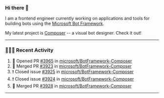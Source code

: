 ### Hi there 👋

I am a frontend engineer currently working on applications and tools for building bots using the [Microsoft Bot Framework](https://dev.botframework.com/).

My latest project is [Composer](https://github.com/microsoft/BotFramework-Composer) -- a visual bot designer. Check it out!

---

### 👨🏻‍💻 Recent Activity

<!--START_SECTION:activity-->
1. 💪 Opened PR [#3965](https://github.com//microsoft/BotFramework-Composer/pull/3965) in [microsoft/BotFramework-Composer](https://github.com//microsoft/BotFramework-Composer)
2. 🎉 Merged PR [#3923](https://github.com//microsoft/BotFramework-Composer/pull/3923) in [microsoft/BotFramework-Composer](https://github.com//microsoft/BotFramework-Composer)
3. ❗️ Closed issue [#3925](https://github.com//microsoft/BotFramework-Composer/issues/3925) in [microsoft/BotFramework-Composer](https://github.com//microsoft/BotFramework-Composer)
4. ❗️ Closed issue [#3924](https://github.com//microsoft/BotFramework-Composer/issues/3924) in [microsoft/BotFramework-Composer](https://github.com//microsoft/BotFramework-Composer)
5. 🎉 Merged PR [#3928](https://github.com//microsoft/BotFramework-Composer/pull/3928) in [microsoft/BotFramework-Composer](https://github.com//microsoft/BotFramework-Composer)
<!--END_SECTION:activity-->

---

<!--
**a-b-r-o-w-n/a-b-r-o-w-n** is a ✨ _special_ ✨ repository because its `README.md` (this file) appears on your GitHub profile.

Here are some ideas to get you started:

- 🔭 I’m currently working on ...
- 🌱 I’m currently learning ...
- 👯 I’m looking to collaborate on ...
- 🤔 I’m looking for help with ...
- 💬 Ask me about ...
- 📫 How to reach me: ...
- 😄 Pronouns: ...
- ⚡ Fun fact: ...
-->
